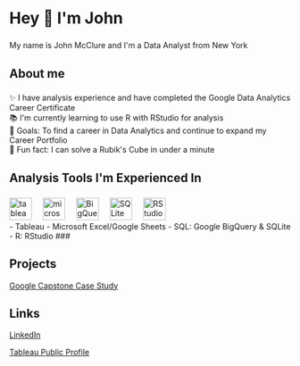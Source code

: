 <h1 align="left">Hey 👋 I'm John</h1>

###

<p align="left">My name is John McClure and I'm a Data Analyst from New York</p>

###

<h2 align="left">About me</h2>

###

<p align="left">✨ I have analysis experience and have completed the Google Data Analytics Career Certificate<br>📚 I'm currently learning to use R with RStudio for analysis<br>🎯 Goals: To find a career in Data Analytics and continue to expand my Career Portfolio<br>🎲 Fun fact: I can solve a Rubik's Cube in under a minute</p>

###

<h2 align="left">Analysis Tools I'm Experienced In</h2>

###

<div align="left">
  <img src="https://github.com/jmcclure711/jmcclure711.github.io/assets/166648421/44a2d90f-1306-49e3-9980-71563e43ac43" height="40" alt="tableau logo"  />
  <img width="12" />
  <img src="https://github.com/jmcclure711/jmcclure711.github.io/assets/166648421/09810b4a-3257-4a2b-b387-58c8ba3ea477" height="40" alt="microsoft excel logo"  />
  <img width="12" />
  <img src="https://github.com/jmcclure711/jmcclure711.github.io/assets/166648421/ba49c178-c488-4577-a22b-51cac04dc59a" height="40" alt="BigQuery logo"  />
  <img width="12" />
  <img src="https://github.com/jmcclure711/jmcclure711.github.io/assets/166648421/019a7085-58cd-4bc1-a9ee-6f4758a14e4f" height="40" alt="SQLite logo"  />
  <img width="12" />
  <img src="https://github.com/jmcclure711/jmcclure711.github.io/assets/166648421/00d41e15-0ae7-4d59-8f9e-a45276d13032" height="40" alt="RStudio logo"  />
</div>
- Tableau
- Microsoft Excel/Google Sheets
- SQL: Google BigQuery & SQLite
- R: RStudio
###

## Projects

[Google Capstone Case Study](https://github.com/jmcclure711/Google_Cyclistic_Case_Study)

###

## Links
[LinkedIn](https://www.linkedin.com/in/john-jack-mcclure-babbbb1b7/)

[Tableau Public Profile](https://public.tableau.com/app/profile/john.mcclure8534/vizzes)
